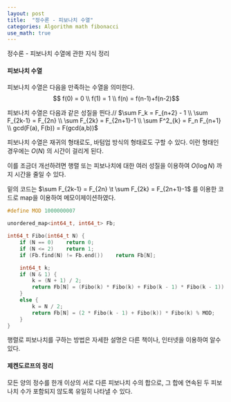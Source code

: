 ```yaml
---
layout: post
title:  "정수론 - 피보나치 수열"
categories: Algorithm math fibonacci
use_math: true
---
```


정수론 - 피보나치 수열에 관한 지식 정리

#### 피보나치 수열
피보나치 수열은 다음을 만족하는 수열을 의미한다.
$$ f(0) = 0 \\ f(1) = 1 \\ f(n) = f(n-1)+f(n-2)$$

피보나치 수열은 다음과 같은 성질을 띈다.//
$\sum F_k = F_{n+2} - 1 \\
\sum F_{2k-1} = F_{2n} \\
\sum F_{2k} = F_{2n+1}-1 \\
\sum F^2_{k} = F_n F_{n+1} \\
gcd(F(a), F(b)) = F(gcd(a,b))$



피보나치 수열은 재귀의 형태로도, 바텀업 방식의 형태로도 구할 수 있다.
이런 형태인 경우에는 $O(N)$ 의 시간이 걸리게 된다. 

이를 조금더 개선하려면 행렬 또는 피보나치에 대한 여러 성질을 이용하여 $O(\log N)$ 까지 시간을 줄일 수 있다.

밑의 코드는 $\sum F_{2k-1} = F_{2n} \t \sum F_{2k} = F_{2n+1}-1$ 를 이용한 코드로 map을 이용하여 메모이제이션하였다.

~~~cpp
#define MOD 1000000007

unordered_map<int64_t, int64_t> Fb;

int64_t Fibo(int64_t N) {
    if (N == 0)    return 0;
    if (N <= 2)    return 1;
    if (Fb.find(N) != Fb.end())    return Fb[N];

    int64_t k;
    if (N & 1) {
        k = (N + 1) / 2;
        return Fb[N] = (Fibo(k) * Fibo(k) + Fibo(k - 1) * Fibo(k - 1)) % MOD;
    }
    else {
        k = N / 2;
        return Fb[N] = (2 * Fibo(k - 1) + Fibo(k)) * Fibo(k) % MOD;
    }
}
~~~

행렬로 피보나치를 구하는 방법은 자세한 설명은 다른 책이나, 인터넷을 이용하여 알수 있다.

#### 제켄도르프의 정리
모든 양의 정수를 한개 이상의 서로 다른 피보나치 수의 합으로, 그 합에 연속된 두 피보나치 수가 포함되지 않도록 유일히 나타낼 수 있다.